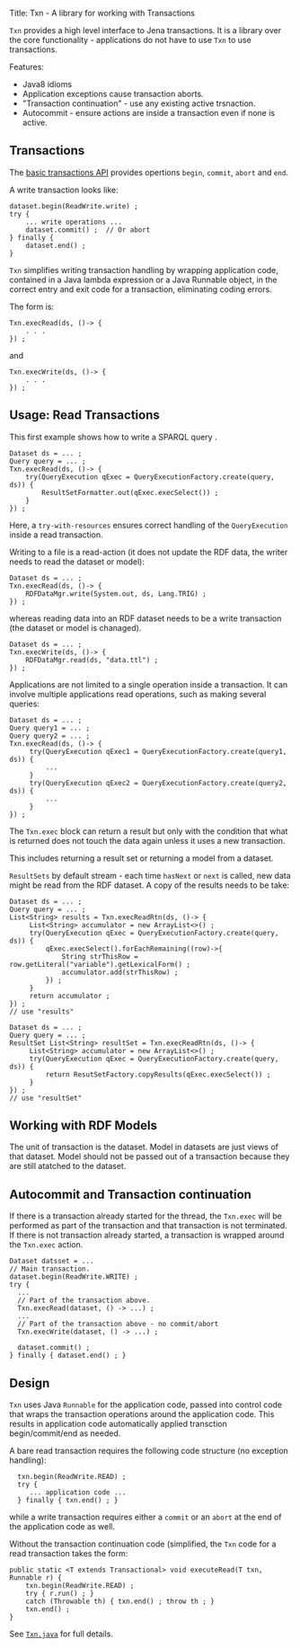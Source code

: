 Title: Txn - A library for working with Transactions

`Txn` provides a high level interface to Jena transactions.  It is a
library over the core functionality - applications do not have to use `Txn`
to use transactions.

Features:

-   Java8 idioms
-   Application exceptions cause transaction aborts.
-   "Transaction continuation" - use any existing active trsnaction.
-   Autocommit - ensure actions are inside a transaction even if none is active.

## Transactions

The [basic transactions API](basic_txn_api.html) provides opertions
`begin`, `commit`, `abort` and `end`.

A write transaction looks like:

    dataset.begin(ReadWrite.write) ;
    try {
        ... write operations ...
        dataset.commit() ;  // Or abort
    } finally {
        dataset.end() ;
    }

`Txn` simplifies writing transaction handling by wrapping application code,
contained in a Java lambda expression or a Java Runnable object, in the correct entry
and exit code for a transaction, eliminating coding errors.

The form is:

    Txn.execRead(ds, ()-> {
        . . .
    }) ;

and

    Txn.execWrite(ds, ()-> {
        . . .
    }) ;

## Usage: Read Transactions

This first example shows how to write a SPARQL query .

    Dataset ds = ... ;
    Query query = ... ;
    Txn.execRead(ds, ()-> {
        try(QueryExecution qExec = QueryExecutionFactory.create(query, ds)) {
            ResultSetFormatter.out(qExec.execSelect()) ;
        }
    }) ;

Here, a `try-with-resources` ensures correct handling of the
`QueryExecution` inside a read transaction.

Writing to a file is a read-action (it does not update the RDF data, the
writer needs to read the dataset or model):

    Dataset ds = ... ;
    Txn.execRead(ds, ()-> {
        RDFDataMgr.write(System.out, ds, Lang.TRIG) ;
    }) ;

whereas reading data into an RDF dataset needs to be a write transaction
(the dataset or model is chanaged).

    Dataset ds = ... ;
    Txn.execWrite(ds, ()-> {
        RDFDataMgr.read(ds, "data.ttl") ;
    }) ;

Applications are not limited to a single operation inside a transaction. It
can involve multiple applications read operations, such as making several
queries:

    Dataset ds = ... ;
    Query query1 = ... ;
    Query query2 = ... ;
    Txn.execRead(ds, ()-> {
         try(QueryExecution qExec1 = QueryExecutionFactory.create(query1, ds)) {
             ...
         }
         try(QueryExecution qExec2 = QueryExecutionFactory.create(query2, ds)) {
             ...
         }
    }) ;

The `Txn.exec` block can return a result but only with the condition
that what is returned does not touch the data again unless it uses a new
transaction.

This includes returning a result set or returning a model from a dataset.

`ResultSets` by default stream - each time `hasNext` or `next` is
called, new data might be read from the RDF dataset.  A copy of the
results needs to be take:

    Dataset ds = ... ;
    Query query = ... ;
    List<String> results = Txn.execReadRtn(ds, ()-> {
         List<String> accumulator = new ArrayList<>() ;
         try(QueryExecution qExec = QueryExecutionFactory.create(query, ds)) {
             qExec.execSelect().forEachRemaining((row)->{
                 String strThisRow = row.getLiteral("variable").getLexicalForm() ;
                 accumulator.add(strThisRow) ;
             }) ;
         }
         return accumulator ;
    }) ;
    // use "results"

    Dataset ds = ... ;
    Query query = ... ;
    ResultSet List<String> resultSet = Txn.execReadRtn(ds, ()-> {
         List<String> accumulator = new ArrayList<>() ;
         try(QueryExecution qExec = QueryExecutionFactory.create(query, ds)) {
             return ResutSetFactory.copyResults(qExec.execSelect()) ;
         }
    }) ;
    // use "resultSet"

## Working with RDF Models

The unit of transaction is the dataset.  Model in datasets are just views of that dataset.
Model should not be passed out of a transaction because they are still atatched to the
dataset.

## Autocommit and Transaction continuation

If there is a transaction already started for the thread, the `Txn.exec` will be performed as part of
the transaction and that transaction is not terminated.  If there is not transaction already started,
a transaction is wrapped around the `Txn.exec` action.

    Dataset datsset = ...
    // Main transaction.
    dataset.begin(ReadWrite.WRITE) ;
    try {
      ...
      // Part of the transaction above.
      Txn.execRead(dataset, () -> ...) ;
      ...
      // Part of the transaction above - no commit/abort
      Txn.execWrite(dataset, () -> ...) ;

      dataset.commit() ;
    } finally { dataset.end() ; }

## Design

`Txn` uses Java `Runnable` for the application code, passed into control code
that wraps the transaction operations around the application code. This results
in application code automatically applied transction begin/commit/end as needed.   

A bare read transaction requires the following code structure (no exception handling):   

      txn.begin(ReadWrite.READ) ;
      try {
         ... application code ...
      } finally { txn.end() ; }

while a write transaction requires either a `commit` or an `abort`
at the end of the application code as well.  

Without the transaction continuation code (simplified, the `Txn` code
for a read transaction takes the form:

    public static <T extends Transactional> void executeRead(T txn, Runnable r) {
        txn.begin(ReadWrite.READ) ;
        try { r.run() ; }
        catch (Throwable th) { txn.end() ; throw th ; }
        txn.end() ;
    }  

See [`Txn.java`](https://github.com/apache/jena/blob/master/jena-arq/src/main/java/org/apache/jena/query/Txn.java) for full details.
